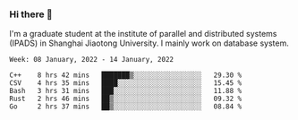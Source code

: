 ### Hi there 👋

I'm a graduate student at the institute of parallel and distributed systems (IPADS) in Shanghai Jiaotong University. I mainly work on database system.

<!--START_SECTION:waka-->
```text
Week: 08 January, 2022 - 14 January, 2022

C++    8 hrs 42 mins   ███████▒░░░░░░░░░░░░░░░░░   29.30 % 
CSV    4 hrs 35 mins   ████░░░░░░░░░░░░░░░░░░░░░   15.45 % 
Bash   3 hrs 31 mins   ███░░░░░░░░░░░░░░░░░░░░░░   11.88 % 
Rust   2 hrs 46 mins   ██▒░░░░░░░░░░░░░░░░░░░░░░   09.32 % 
Go     2 hrs 37 mins   ██▒░░░░░░░░░░░░░░░░░░░░░░   08.84 % 
```
<!--END_SECTION:waka-->

<!--
**yqmmm/yqmmm** is a ✨ _special_ ✨ repository because its `README.md` (this file) appears on your GitHub profile.

Here are some ideas to get you started:

- 🔭 I’m currently working on ...
- 🌱 I’m currently learning ...
- 👯 I’m looking to collaborate on ...
- 🤔 I’m looking for help with ...
- 💬 Ask me about ...
- 📫 How to reach me: ...
- 😄 Pronouns: ...
- ⚡ Fun fact: ...
-->
